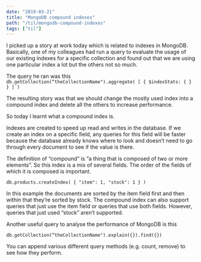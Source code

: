 ```yaml
---
date: "2019-03-21"
title: "MongoDB compound indexes"
path: "/til/mongodb-compound-indexes"
tags: ["til"]
---
```


I picked up a story at work today which is related to indexes in MongoDB.
Basically, one of my colleagues had run a query to evaluate the usage of our existing indexes for a specific collection and found out that we are using one particular index a lot but the others not so much.

The query he ran was this 
`db.getCollection(“theCollectionName").aggregate( [ { $indexStats: { } } ] )`

The resulting story was that we should change the mostly used index into a compound index and delete all the others to increase performance.

So today I learnt what a compound index is.

Indexes are created to speed up read and writes in the database. If we create an index on a specific field, any queries for this field will be faster because the database already knows where to look and doesn’t need to go through every document to see if the value is there.

The definition of “compound” is “a thing that is composed of two or more elements”. So this index is a mix of several fields. 
The order of the fields of which it is composed is important. 

`db.products.createIndex( { "item": 1, "stock": 1 } )`

In this example the documents are sorted by the item field first and then within that they’re sorted by stock.
The compound index can also support queries that just use the item field or queries that use both fields. However, queries that just used “stock” aren’t supported.

Another useful query to analyse the performance of MongoDB is this

`db.getCollection(“theCollectionName").explain({}).find({})`

You can append various different query methods (e.g. count, remove) to see how they perform. 
